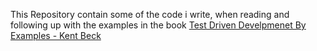 This Repository contain some of the code i write, when reading and following up with the examples in the book [Test Driven Develpmenet By Examples - Kent Beck](https://www.amazon.com/Test-Driven-Development-Kent-Beck/dp/0321146530)